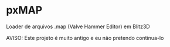pxMAP
=====

Loader de arquivos .map (Valve Hammer Editor) em Blitz3D

AVISO: Este projeto é muito antigo e eu não pretendo continua-lo
